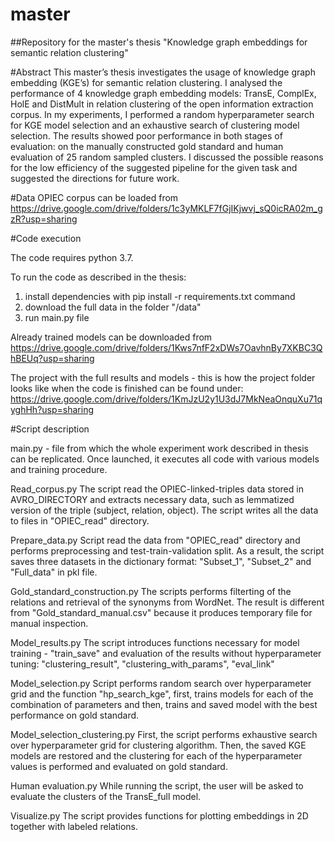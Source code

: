 # master

##Repository for the master's thesis "Knowledge graph embeddings for semantic relation clustering"

#Abstract
This master’s thesis investigates the usage of knowledge graph embedding (KGE’s) for semantic relation clustering. I analysed the performance of 4 knowledge graph embedding models: TransE, ComplEx, HolE and DistMult in relation clustering of the open information extraction corpus. In my experiments, I performed a random hyperparameter search for KGE model selection and an exhaustive search of clustering model selection. The results showed poor performance in
both stages of evaluation: on the manually constructed gold standard and human evaluation of 25 random sampled clusters. I discussed the possible reasons for the low efficiency of the suggested pipeline for the given task and suggested the directions for future work.

#Data
OPIEC corpus can be loaded from https://drive.google.com/drive/folders/1c3yMKLF7fGjIKjwvj_sQ0icRA02m_gzR?usp=sharing


#Code execution

The code requires python 3.7.

To run the code as described in the thesis:
1. install dependencies with 
pip install -r requirements.txt 
command 
2. download the full data in the folder "/data"
3. run main.py file


Already trained models can be downloaded from https://drive.google.com/drive/folders/1Kws7nfF2xDWs7OavhnBy7XKBC3QhBEUq?usp=sharing


The project with the full results and models - this is how the project folder looks like when the code is finished can be found under:
https://drive.google.com/drive/folders/1KmJzU2y1U3dJ7MkNeaOnquXu71qyghHh?usp=sharing


#Script description

main.py - file from which the whole experiment work described in thesis can be replicated.
Once launched, it executes all code with various models and training procedure. 


Read_corpus.py
The script read the OPIEC-linked-triples data stored in AVRO_DIRECTORY and extracts necessary data, such as lemmatized version of the triple (subject, relation, object). The script writes all the data to files in "OPIEC_read" directory.

Prepare_data.py
Script read the data from "OPIEC_read" directory and performs preprocessing and test-train-validation split. As a result, the script saves three datasets in the dictionary format: "Subset_1", "Subset_2" and "Full_data" in pkl file.

Gold_standard_construction.py
The scripts performs filterting of the relations and retrieval of the synonyms from WordNet.
The result is different from "Gold_standard_manual.csv" because it produces temporary file for manual inspection.

Model_results.py
The script introduces functions necessary for model training - "train_save" and evaluation of the results without hyperparameter tuning: "clustering_result", "clustering_with_params", "eval_link"

Model_selection.py
Script performs random search over hyperparameter grid and the function "hp_search_kge", first, trains models for each of the combination of parameters and then, trains and saved model with the best performance on gold standard.

Model_selection_clustering.py
First, the script performs exhaustive search over hyperparameter grid for clustering algorithm. Then, the saved KGE models are restored and the clustering for each of the hyperparameter values is performed and evaluated on gold standard.

Human evaluation.py
While running the script, the user will be asked to evaluate the clusters of the TransE_full model.

Visualize.py
The script provides functions for plotting embeddings in 2D together with labeled relations.


